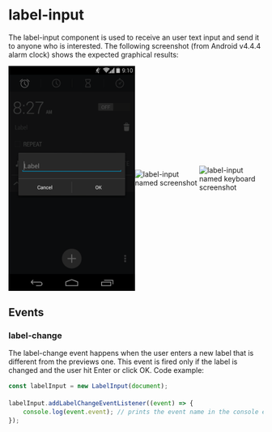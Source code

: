# label-input
The label-input component is used to receive an user text input and
send it to anyone who is interested. The following screenshot (from Android v4.4.4 alarm clock) shows the expected graphical results:

<div id="images-container" style="display: flex; flex-direction: row; align-items: center; justify-content: space-between">
    <img src="./screenshot/label-input-screenshot.png" alt="label-input screenshot" width=" 250px">
    <img src="./screenshot/label-input-nameed-screenshot.png" alt="label-input named screenshot" width=" 250px">
    <img src="./screenshot/label-input-nameed-keyboard-screenshot.png" alt="label-input named keyboard screenshot" width=" 250px">
</div>

## Events

### label-change
The label-change event happens when the user enters a new label that is different
from the previews one. This event is fired only if the label is changed and the user
hit Enter or click OK. Code example:
```javascript
const labelInput = new LabelInput(document);

labelInput.addLabelChangeEventListener((event) => {
    console.log(event.event); // prints the event name in the console every time the label changes
});
```
